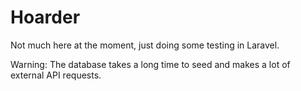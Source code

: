 # Hoarder

Not much here at the moment, just doing some testing in Laravel.

Warning: The database takes a long time to seed and makes a lot of external API requests.
